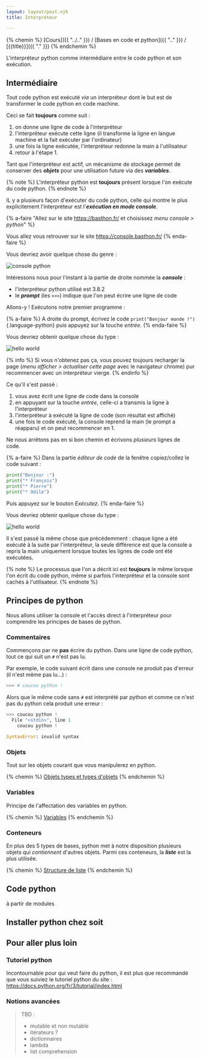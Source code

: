 ```yaml
---
layout: layout/post.njk 
title: Interpréteur

---
```


{% chemin %}
[Cours]({{ "../.." }}) / [Bases en code et python]({{ ".." }}) / [{{title}}]({{ "." }})
{% endchemin %}

<!-- début résumé -->

L'interpréteur python comme intermédiaire entre le code python et son exécution.

<!-- fin résumé -->

## Intermédiaire

Tout code python est exécuté *via* un interpréteur dont le but est de transformer le code python en code machine.

Ceci se fait **toujours** comme suit :

1. on donne une ligne de code à l'interpréteur
2. l'interpréteur exécute cette ligne (il transforme la ligne en langue machine et la fait exécuter par l'ordinateur)
3. une fois la ligne exécutée, l'interpréteur redonne la main à l'utilisateur
4. retour à l'étape 1.

Tant que l'interpréteur est actif, un mécanisme de stockage permet de conserver des ***objets*** pour une utilisation future via des ***variables***.

{% note %}
L'interpréteur python est **toujours** présent lorsque l'on exécute du code python.
{% endnote %}

IL y a plusieurs façon d'exécuter du code python, celle qui montre le plus explicitement l'interpréteur est l'***exécution en mode console***.

{% a-faire "Allez sur le site <https://basthon.fr/> et choisissez *menu console > python*" %}

Vous allez vous retrouver sur le site <https://console.basthon.fr/>
{% enda-faire %}

Vous devriez avoir quelque chose du genre :

![console python](console-1.png)

Intéressons nous pour l'instant à la partie de droite nommée la ***console*** :

* l'interpréteur python utilisé est 3.8.2
* le ***prompt*** (les `>>>`) indique que l'on peut écrire une ligne de code

Allons-y ! Exécutons notre premier programme :

{% a-faire %}
A droite du prompt, écrivez le code `print("Bonjour monde !")`{.language-python} puis appuyez sur la touche *entrée*.
{% enda-faire %}

Vous devriez obtenir quelque chose du type :

![hello world](console-2.png)

{% info %}
Si vous n'obtenez pas ça, vous pouvez toujours recharger la page (*menu afficher > actualiser cette page* avec le navigateur chrome) pur recommencer avec un interpréteur vierge.
{% endinfo %}

Ce qu'il s'est passé :

1. vous avez écrit une ligne de code dans la console
2. en appuyant sur la touche *entrée*, celle-ci a transmis la ligne à l'interpréteur
3. l'interpréteur à exécuté la ligne de code (son résultat est affiché)
4. une fois le code exécuté, la console reprend la main (le prompt a réapparu) et on peut recommencer en 1.

Ne nous arrêtons pas en si bon chemin et écrivons *plusieurs* lignes de code.

{% a-faire %}
Dans la partie *éditeur de code* de la fenêtre copiez/collez le code suivant :

```python
print("Bonjour :")
print("* François")
print("* Pierre")
print("* Odile")
```

Puis appuyez sur le bouton *Exécutez*.
{% enda-faire %}

Vous devriez obtenir quelque chose du type :

![hello world](console-3.png)

Il s'est passé la même chose que précédemment : chaque ligne a été exécuté à la suite par l'interpréteur, la seule différence est que la console a repris la main uniquement lorsque toutes les lignes de code ont été exécutées.

{% note %}
Le processus que l'on a décrit ici est **toujours** le même lorsque l'on écrit du code python, même si parfois l'interpréteur et la console sont cachés à l'utilisateur.
{% endnote %}

## Principes de python

Nous allons utiliser la console et l'accès direct à l'interpréteur pour comprendre les principes de bases de python.

### Commentaires

Commençons par ne **pas** écrire du python. Dans une ligne de code python, tout ce qui suit un `#` n'est pas lu.

Par exemple, le code suivant écrit dans une console ne produit pas d'erreur (il n'est même pas lu...) :

```python
>>> # coucou python !
```

Alors que le même code sans `#` est interprété par python et comme ce n'est pas du python cela produit une erreur :

```python
>>> coucou python !
  File "<stdin>", line 1
    coucou python !
           ^
SyntaxError: invalid syntax
```

### Objets

Tout sur les objets courant que vous manipulerez en python.

{% chemin %}
[Objets types et types d'objets](objets-types)
{% endchemin %}

### Variables

Principe de l'affectation des variables en python.

{% chemin %}
[Variables](variables)
{% endchemin %}

### Conteneurs

En plus des 5 types de bases, python met à notre disposition plusieurs objets qui *contiennent* d'autres objets. Parmi ces conteneurs, la ***liste*** est la plus utilisée.

{% chemin %}
[Structure de liste](listes)
{% endchemin %}

## Code python

à partir de modules

## Installer python chez soit

## Pour aller plus loin

### Tutoriel python

Incontournable pour qui veut faire du python, il est plus que recommandé que vous suiviez le tutoriel python du site : <https://docs.python.org/fr/3/tutorial/index.html>

### Notions avancées

> TBD :
> * mutable et non mutable
> * itérateurs ?
> * dictionnaires
> * lambda
> * list comprehension
